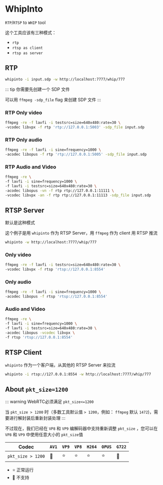 # WhipInto

`RTP`/`RTSP` to `WHIP` tool

这个工具应该有三种模式：
- `rtp`
- `rtsp as client`
- `rtsp as server`

## RTP

```bash
whipinto -i input.sdp -w http://localhost:7777/whip/777
```

::: tip
你需要先创建一个 SDP 文件

可以用 `ffmpeg -sdp_file` flag 来创建 SDP 文件
:::

### RTP Only video

```bash
ffmpeg -re -f lavfi -i testsrc=size=640x480:rate=30 \
-vcodec libvpx -f rtp 'rtp://127.0.0.1:5003' -sdp_file input.sdp
```

### RTP Only audio

```bash
ffmpeg -re -f lavfi -i sine=frequency=1000 \
-acodec libopus -f rtp 'rtp://127.0.0.1:5005' -sdp_file input.sdp
```

### RTP Audio and Video

```bash
ffmpeg -re \
-f lavfi -i sine=frequency=1000 \
-f lavfi -i testsrc=size=640x480:rate=30 \
-acodec libopus -vn -f rtp rtp://127.0.0.1:11111 \
-vcodec libvpx -an -f rtp rtp://127.0.0.1:11113 -sdp_file input.sdp
```

## RTSP Server

默认是这种模式

这个例子是用 `whipinto` 作为 RTSP Server，用 `ffmpeg` 作为 client 用 RTSP 推流

```bash
whipinto -w http://localhost:7777/whip/777
```

### Only video

```bash
ffmpeg -re -f lavfi -i testsrc=size=640x480:rate=30 \
-vcodec libvpx -f rtsp 'rtsp://127.0.0.1:8554'
```

### Only audio

```bash
ffmpeg -re -f lavfi -i sine=frequency=1000 \
-acodec libopus -f rtsp 'rtsp://127.0.0.1:8554'
```

### Audio and Video

```bash
ffmpeg -re \
-f lavfi -i sine=frequency=1000 \
-f lavfi -i testsrc=size=640x480:rate=30 \
-acodec libopus -vcodec libvpx \
-f rtsp 'rtsp://127.0.0.1:8554'
```

## RTSP Client

`whipinto` 作为一个客户端，从其他的 RTSP Server 来拉流

```bash
whipinto -i rtsp://127.0.0.1:8554 -w http://localhost:7777/whip/777
```

## About `pkt_size=1200`

::: warning
WebRTC必须满足 `pkt_size<=1200`

当 `pkt_size > 1200` 时（多数工具默认值 `> 1200`，例如： `ffmpeg` 默认 `1472`)，需要进行解封装后重新封装处理
:::

不过现在，我们已经在 `VP8` 和 `VP9` 编解码器中支持重新调整 `pkt_size` ，您可以在 `VP8` 和 `VP9` 中使用任意大小的 `pkt_size`值

Codec             | `AV1`  | `VP9`  | `VP8`  | `H264` | `OPUS` | `G722` |
----------------- | ------ | ------ | ------ | ------ | ------ | ------ |
`pkt_size > 1200` | :shit: | :star: | :star: | :star: | :star: | :shit: |

- :star: 正常运行
- :shit: 不支持

